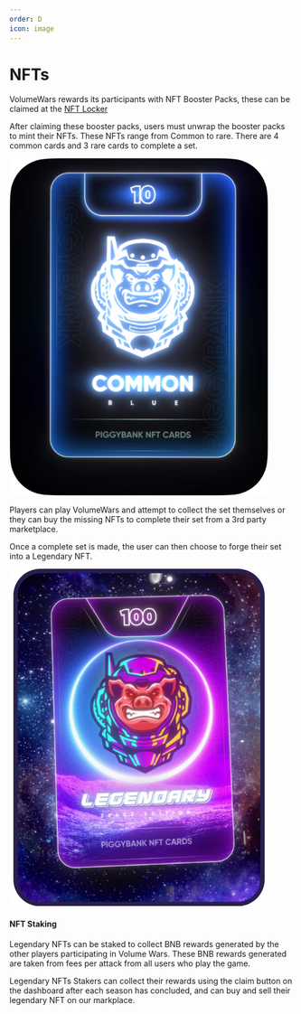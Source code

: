 ```yaml
---
order: D
icon: image
---
```

# NFTs

VolumeWars rewards its participants with NFT Booster Packs, these can be claimed at the [NFT Locker](https://volumewars.app/#/locker)

After claiming these booster packs, users must unwrap the booster packs to mint their NFTs. These NFTs range from Common to rare. 
There are 4 common cards and 3 rare cards to complete a set.

![Common NFT](/game_procedures/common.png)

Players can play VolumeWars and attempt to collect the set themselves or they can buy the missing NFTs to complete their set from a 3rd party marketplace.

Once a complete set is made, the user can then choose to forge their set into a Legendary NFT.

![Legendary NFT](/game_procedures/legendary.png)

#### NFT Staking
Legendary NFTs can be staked to collect BNB rewards generated by the other players participating in Volume Wars. These BNB rewards generated
are taken from fees per attack from all users who play the game.

Legendary NFTs Stakers can collect their rewards using the claim button on the dashboard after each season has concluded, and can buy and sell
their legendary NFT on our markplace.